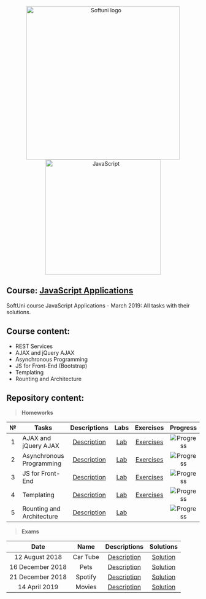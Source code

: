 <p align="center">
	<a href="https://softuni.bg/"><img src="https://www.jobs.bg/assets/logo/2017-09-01/b_6e048c01c340d967f2a6e540e9825d46.png" alt="Softuni logo" width="400" align="center"></a>
	<a href="https://www.javascript.com/"><img src="https://upload.wikimedia.org/wikipedia/commons/thumb/9/99/Unofficial_JavaScript_logo_2.svg/512px-Unofficial_JavaScript_logo_2.svg.png" alt="JavaScript" width="300" align="center"></a>
<p>

## Course: [JavaScript Applications](https://softuni.bg/trainings/2249/js-applications-march-2019)
SoftUni course JavaScript Applications - March 2019: All tasks with their solutions.

## Course content:
- REST Services
- AJAX and jQuery AJAX
- Asynchronous Programming
- JS for Front-End (Bootstrap)
- Templating
- Rounting and Architecture

## Repository content:

> **Homeworks**

№   |Tasks							|Descriptions																							| Labs																												| Exercises																													|Progress																													
:--:|-------------------------------|:-----------------------------------------------------------------------------------------------------:|:-----------------------------------------------------------------------------------------------------------------:|:-------------------------------------------------------------------------------------------------------------------------:|:-------------:
1	|AJAX and jQuery AJAX			|[Description](https://github.com/dobroslav-atanasov/JavaScript-Applications/tree/master/Resources)		|[Lab](https://github.com/dobroslav-atanasov/JavaScript-Applications/tree/master/01.AJAXAndJQueryAJAX-Lab)			|[Exercises](https://github.com/dobroslav-atanasov/JavaScript-Applications/tree/master/02.AJAXAndJQueryAJAX-Exercises)		|![Progress](http://progressed.io/bar/100?title=completed)
2	|Asynchronous Programming		|[Description](https://github.com/dobroslav-atanasov/JavaScript-Applications/tree/master/Resources)		|[Lab](https://github.com/dobroslav-atanasov/JavaScript-Applications/tree/master/03.AsynchronousProgramming-Lab)	|[Exercises](https://github.com/dobroslav-atanasov/JavaScript-Applications/tree/master/04.AsynchronousProgramming-Exercises)|![Progress](http://progressed.io/bar/100?title=completed)
3	|JS for Front-End				|[Description](https://github.com/dobroslav-atanasov/JavaScript-Applications/tree/master/Resources)		|[Lab](https://github.com/dobroslav-atanasov/JavaScript-Applications/tree/master/05.JSForFrondEnd-Lab)				|[Exercises](https://github.com/dobroslav-atanasov/JavaScript-Applications/tree/master/06.JSForFrondEnd-Exercises)			|![Progress](http://progressed.io/bar/100?title=completed)
4	|Templating						|[Description](https://github.com/dobroslav-atanasov/JavaScript-Applications/tree/master/Resources)		|[Lab](https://github.com/dobroslav-atanasov/JavaScript-Applications/tree/master/07.Templating-Lab)					|[Exercises](https://github.com/dobroslav-atanasov/JavaScript-Applications/tree/master/08.Templating-Exercises)				|![Progress](http://progressed.io/bar/100?title=completed)
5	|Rounting and Architecture		|[Description](https://github.com/dobroslav-atanasov/JavaScript-Applications/tree/master/Resources)		|[Lab](https://github.com/dobroslav-atanasov/JavaScript-Applications/tree/master/09.RountingAndArchitecture-Lab)	|																															|![Progress](http://progressed.io/bar/100?title=completed)

> **Exams**

|Date				|Name		|Descriptions																											|Solutions
|:-----------------:|:---------:|:---------------------------------------------------------------------------------------------------------------------:|:----------:
|12 August 2018		|Car Tube	|[Description](https://github.com/dobroslav-atanasov/JavaScript-Applications/tree/master/Resources/Exam-12.08.2018)		|[Solution](https://github.com/dobroslav-atanasov/JavaScript-Applications/tree/master/Exam-12.08.2018)
|16 December 2018	|Pets		|[Description](https://github.com/dobroslav-atanasov/JavaScript-Applications/tree/master/Resources/Exam-16.12.2018)		|[Solution](https://github.com/dobroslav-atanasov/JavaScript-Applications/tree/master/Exam-16.12.2018)
|21 December 2018	|Spotify	|[Description](https://github.com/dobroslav-atanasov/JavaScript-Applications/tree/master/Resources/Exam-21.12.2018)		|[Solution](https://github.com/dobroslav-atanasov/JavaScript-Applications/tree/master/Exam-21.12.2018)
|14 April 2019		|Movies		|[Description](https://github.com/dobroslav-atanasov/JavaScript-Applications/tree/master/Resources/Exam-14.04.2019)		|[Solution](https://github.com/dobroslav-atanasov/JavaScript-Applications/tree/master/Exam-14.04.2019)
